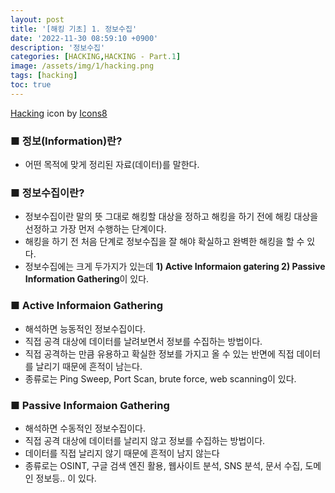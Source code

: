 ```yaml
---
layout: post
title: '[해킹 기초] 1. 정보수집'
date: '2022-11-30 08:59:10 +0900'
description: '정보수집'
categories: [HACKING,HACKING - Part.1]
image: /assets/img/1/hacking.png
tags: [hacking]
toc: true
---
```

<a text-size="1px" target="_blank" href="https://icons8.com/icon/5503/hacking">Hacking</a> icon by <a target="_blank" href="https://icons8.com">Icons8</a>

### <b>■ 정보(Information)란?</b>
- 어떤 목적에 맞게 정리된 자료(데이터)를 말한다.

### <b>■ 정보수집이란?</b>
- 정보수집이란 말의 뜻 그대로 해킹할 대상을 정하고 해킹을 하기 전에 해킹 대상을 선정하고 가장 먼저 수행하는 단계이다.
- 해킹을 하기 전 처음 단계로 정보수집을 잘 해야 확실하고 완벽한 해킹을 할 수 있다.
- 정보수집에는 크게 두가지가 있는데 <b>1) Active Informaion gatering 2) Passive Information Gathering</b>이 있다.

### <b>■ Active Informaion Gathering</b>
- 해석하면 능동적인 정보수집이다.
- 직접 공격 대상에 데이터를 날려보면서 정보를 수집하는 방법이다.
- 직접 공격하는 만큼 유용하고 확실한 정보를 가지고 올 수 있는 반면에 직접 데이터를 날리기 때문에 흔적이 남는다.
- 종류로는 Ping Sweep, Port Scan, brute force, web scanning이 있다.

### <b>■ Passive Informaion Gathering</b>
- 해석하면 수동적인 정보수집이다.
- 직접 공격 대상에 데이터를 날리지 않고 정보를 수집하는 방법이다.
- 데이터를 직접 날리지 않기 때문에 흔적이 남지 않는다
- 종류로는 OSINT, 구글 검색 엔진 활용, 웹사이트 분석, SNS 분석, 문서 수집, 도메인 정보등.. 이 있다.
